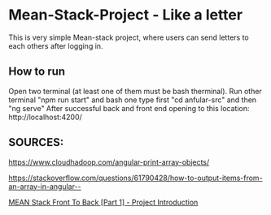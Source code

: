 # Mean-Stack-Project - Like a letter

This is very simple Mean-stack project, where users can send letters to each others after logging in.

## How to run

Open two terminal (at least one of them must be bash therminal). Run other terminal "npm run start" and bash one type first "cd anfular-src" and then "ng serve"
After successful back and front end opening to this location: http://localhost:4200/ 

## SOURCES:

https://www.cloudhadoop.com/angular-print-array-objects/ 

https://stackoverflow.com/questions/61790428/how-to-output-items-from-an-array-in-angular--  

[MEAN Stack Front To Back [Part 1] - Project Introduction](https://www.youtube.com/watch?v=uONz0lEWft0&list=PLillGF-RfqbZMNtaOXJQiDebNXjVapWPZ&index=1)
